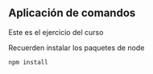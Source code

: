 ## Aplicación de comandos

Este es el ejercicio del curso


Recuerden instalar los paquetes de node

````
npm install
````